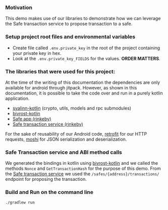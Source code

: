 ### Motivation
This demo makes use of our libraries to demonstrate how we can leverage the Safe transaction service to propose transaction to a safe.

### Setup project root files and environmental variables
* Create file called `.env.private_key` in the root of the project containing your private key in hex.
* Look at the `.env.private_key_FIELDS` for the values. **ORDER MATTERS**. 

### The libraries that were used for this project:
At the time of the writing of this documentation the dependencies are only available for android through jitpack. However, as shown in this documentation, it is possible to take the code over and run in a purely kotlin application. 
* [svalinn-kotlin](https://github.com/gnosis/svalinn-kotlin) (crypto, utils, models and rpc submodules)
* [bivrost-kotlin](https://github.com/gnosis/bivrost-kotlin)
* [Safe app (rinkeby)](https://gnosis-safe.io/app)
* [Safe transaction service (rinkeby)](https://safe-transaction.rinkeby.gnosis.io/)

For the sake of reusability of our Android code, [retrofit](https://github.com/square/retrofit) for our HTTP requests, [moshi](https://github.com/square/moshi/) for JSON serialization and deserialization. 

### Safe Transaction service and ABI method calls

We generated the bindings in kotlin using [bivrost-kotlin](https://github.com/gnosis/bivrost-kotlin) and we called the methods `Nonce` and `GetTransactionHash` for the purpose of this demo. From the [Safe transaction service](https://safe-transaction.rinkeby.gnosis.io/) we used the `/safes/{address}/transactions/` endpoint for proposing the transaction.

### Build and Run on the command line
`./gradlew run`
